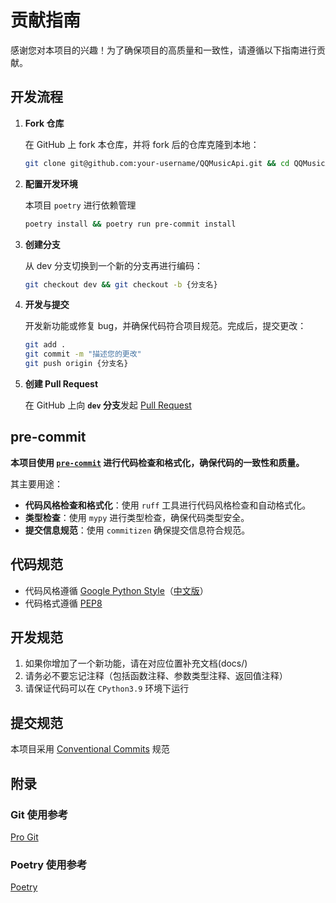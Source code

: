# 贡献指南

感谢您对本项目的兴趣！为了确保项目的高质量和一致性，请遵循以下指南进行贡献。

## 开发流程

1. **Fork 仓库**

   在 GitHub 上 fork 本仓库，并将 fork 后的仓库克隆到本地：

   ```sh
   git clone git@github.com:your-username/QQMusicApi.git && cd QQMusicApi
   ```

2. **配置开发环境**

   本项目 `poetry` 进行依赖管理

   ```sh
   poetry install && poetry run pre-commit install
   ```

3. **创建分支**

   从 dev 分支切换到一个新的分支再进行编码：

   ```sh
   git checkout dev && git checkout -b {分支名}
   ```

4. **开发与提交**

   开发新功能或修复 bug，并确保代码符合项目规范。完成后，提交更改：

   ```sh
   git add .
   git commit -m "描述您的更改"
   git push origin {分支名}
   ```

5. **创建 Pull Request**

   在 GitHub 上向 **`dev` 分支**发起 [Pull Request](https://github.com/luren-dc/QQMusicapi/pulls)

## pre-commit

**本项目使用 [`pre-commit`](https://github.com/pre-commit/pre-commit) 进行代码检查和格式化，确保代码的一致性和质量。**

其主要用途：
- **代码风格检查和格式化**：使用 `ruff` 工具进行代码风格检查和自动格式化。
- **类型检查**：使用 `mypy` 进行类型检查，确保代码类型安全。
- **提交信息规范**：使用 `commitizen` 确保提交信息符合规范。

## 代码规范

- 代码风格遵循 [Google Python Style](https://google.github.io/styleguide/pyguide.html)（[中文版](https://google-styleguide.readthedocs.io/zh_CN/latest/google-python-styleguide/contents.html)）
- 代码格式遵循 [PEP8](https://www.python.org/dev/peps/pep-0008/)

## 开发规范

1. 如果你增加了一个新功能，请在对应位置补充文档(docs/)
2. 请务必不要忘记注释（包括函数注释、参数类型注释、返回值注释）
3. 请保证代码可以在 `CPython3.9` 环境下运行

## 提交规范

本项目采用 [Conventional Commits](https://www.conventionalcommits.org/zh-hans/v1.0.0/) 规范

## 附录

### Git 使用参考

[Pro Git](https://progit.cn/)

### Poetry 使用参考

[Poetry](https://python-poetry.org/docs/)

